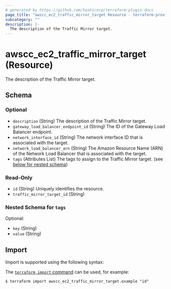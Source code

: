 ```yaml
---
# generated by https://github.com/hashicorp/terraform-plugin-docs
page_title: "awscc_ec2_traffic_mirror_target Resource - terraform-provider-awscc"
subcategory: ""
description: |-
  The description of the Traffic Mirror target.
---
```


# awscc_ec2_traffic_mirror_target (Resource)

The description of the Traffic Mirror target.



<!-- schema generated by tfplugindocs -->
## Schema

### Optional

- `description` (String) The description of the Traffic Mirror target.
- `gateway_load_balancer_endpoint_id` (String) The ID of the Gateway Load Balancer endpoint.
- `network_interface_id` (String) The network interface ID that is associated with the target.
- `network_load_balancer_arn` (String) The Amazon Resource Name (ARN) of the Network Load Balancer that is associated with the target.
- `tags` (Attributes List) The tags to assign to the Traffic Mirror target. (see [below for nested schema](#nestedatt--tags))

### Read-Only

- `id` (String) Uniquely identifies the resource.
- `traffic_mirror_target_id` (String)

<a id="nestedatt--tags"></a>
### Nested Schema for `tags`

Optional:

- `key` (String)
- `value` (String)

## Import

Import is supported using the following syntax:

The [`terraform import` command](https://developer.hashicorp.com/terraform/cli/commands/import) can be used, for example:

```shell
$ terraform import awscc_ec2_traffic_mirror_target.example "id"
```
